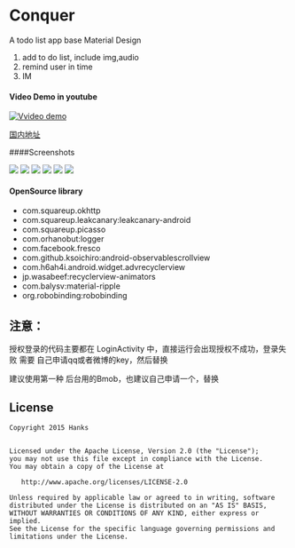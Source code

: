 # Conquer
A todo list app base Material Design


1. add to do list, include img,audio
2. remind user in time
3. IM


#### **Video** Demo in youtube
[![Vvideo demo](https://github.com/hanks-zyh/Conquer/blob/master/Screenshot/video.png)](http://www.youtube.com/watch?v=4Ic8UMuPRkk)

[国内地址](http://my.tv.sohu.com/us/80753361/81553705.shtml)
 
 
 
 ####Screenshots
 
![](https://github.com/hanks-zyh/Conquer/blob/master/Screenshot/demo.gif)
![](https://github.com/hanks-zyh/Conquer/blob/master/Screenshot/demo2.gif)
![](https://github.com/hanks-zyh/Conquer/blob/master/Screenshot/s0.png)
![](https://github.com/hanks-zyh/Conquer/blob/master/Screenshot/s2.png)
![](https://github.com/hanks-zyh/Conquer/blob/master/Screenshot/s2.png)
![](https://github.com/hanks-zyh/Conquer/blob/master/Screenshot/s3.png)


#### OpenSource library
- com.squareup.okhttp
- com.squareup.leakcanary:leakcanary-android
- com.squareup.picasso
- com.orhanobut:logger
- com.facebook.fresco
- com.github.ksoichiro:android-observablescrollview
- com.h6ah4i.android.widget.advrecyclerview
- jp.wasabeef:recyclerview-animators
- com.balysv:material-ripple
- org.robobinding:robobinding

## 注意：
授权登录的代码主要都在 LoginActivity 中，直接运行会出现授权不成功，登录失败
需要 自己申请qq或者微博的key，然后替换

建议使用第一种
后台用的Bmob，也建议自己申请一个，替换



License
-------

    Copyright 2015 Hanks


    Licensed under the Apache License, Version 2.0 (the "License");
    you may not use this file except in compliance with the License.
    You may obtain a copy of the License at

       http://www.apache.org/licenses/LICENSE-2.0

    Unless required by applicable law or agreed to in writing, software
    distributed under the License is distributed on an "AS IS" BASIS,
    WITHOUT WARRANTIES OR CONDITIONS OF ANY KIND, either express or implied.
    See the License for the specific language governing permissions and
    limitations under the License.
